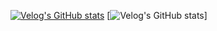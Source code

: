 [![Velog's GitHub stats](https://velog-readme-stats.vercel.app/api/badge?name=jvn4dev)](https://velog.io/@jvn4dev) 
[![Velog's GitHub stats](https://velog-readme-stats.vercel.app/api?name=jvn4dev/HTTP-요청-메소드-정리)]
